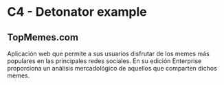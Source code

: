 # C4 - Detonator example


##  TopMemes.com
Aplicación web que permite a sus usuarios disfrutar de los memes más populares en las principales redes sociales. En su edición Enterprise proporciona un análisis mercadológico de aquellos que comparten dichos memes.

